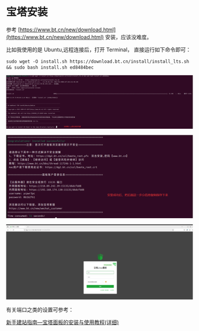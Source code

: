 # 宝塔安装

参考 [https://www.bt.cn/new/download.html](https://www.bt.cn/new/download.html) 安装，应该没难度。

比如我使用的是 Ubuntu,远程连接后，打开 Terminal， 直接运行如下命令即可：

```shell
sudo wget -O install.sh https://download.bt.cn/install/install_lts.sh && sudo bash install.sh ed8484bec
```

![确认安装](../images/bt1.png)


![必要的信息](../images/bt2.png)


![访问面板](../images/bt3.png)


有关端口之类的设置可参考：

[新手建站指南—宝塔面板的安装与使用教程(详细)](https://blog.csdn.net/m0_47510309/article/details/108910383)